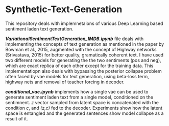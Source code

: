 # Synthetic-Text-Generation

This repository deals with implemnetaions of various Deep Learning based sentiment laden text generation.

***VariationalSentimentTextGeneration_IMDB.ipynb*** file deals with implementing the concepts of text generation as mentioned in the paper by Bowman et al., 2015,
augmented with the concept of Highway networks (Srivastava, 2015) for better quality, gramatically coherent text.
I have used two different models for generating the the two sentiments (pos and neg), which are exact replica of each other except for the training data.
This implementatiopn also deals with bypassing the posterior collapse problem often faced by vae models for text generation, using beta-loss term, highway nets and removal of teacher forcing in decoder.

***conditional_vae.ipynb*** implements how a single vae can be used to generate sentiment laden text from a single model, conditioned on the sentimnent. _z_ vector sampled from latent space is concatenated with the condition _c_, and _(z,c)_ fed to the decoder. Experiments show how the latent space is entangled and the generated sentences show model collapse as a result of it.
